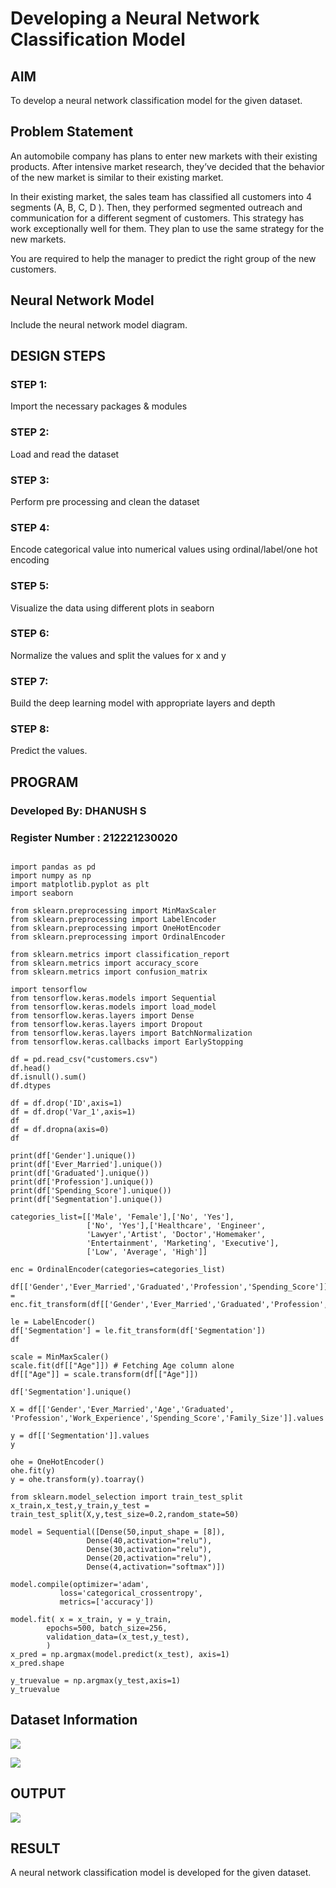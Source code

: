 # Developing a Neural Network Classification Model

## AIM

To develop a neural network classification model for the given dataset.

## Problem Statement

An automobile company has plans to enter new markets with their existing products. After intensive market research, they’ve decided that the behavior of the new market is similar to their existing market.

In their existing market, the sales team has classified all customers into 4 segments (A, B, C, D ). Then, they performed segmented outreach and communication for a different segment of customers. This strategy has work exceptionally well for them. They plan to use the same strategy for the new markets.

You are required to help the manager to predict the right group of the new customers.

## Neural Network Model

Include the neural network model diagram.

## DESIGN STEPS

### STEP 1:

Import the necessary packages & modules

### STEP 2:

Load and read the dataset

### STEP 3:

Perform pre processing and clean the dataset

### STEP 4:

Encode categorical value into numerical values using ordinal/label/one hot encoding

### STEP 5:

Visualize the data using different plots in seaborn

### STEP 6:

Normalize the values and split the values for x and y

### STEP 7:

Build the deep learning model with appropriate layers and depth

### STEP 8:

Predict the values.

## PROGRAM
### Developed By: DHANUSH S

### Register Number : 212221230020

```

import pandas as pd
import numpy as np
import matplotlib.pyplot as plt
import seaborn

from sklearn.preprocessing import MinMaxScaler
from sklearn.preprocessing import LabelEncoder
from sklearn.preprocessing import OneHotEncoder
from sklearn.preprocessing import OrdinalEncoder

from sklearn.metrics import classification_report
from sklearn.metrics import accuracy_score
from sklearn.metrics import confusion_matrix

import tensorflow
from tensorflow.keras.models import Sequential
from tensorflow.keras.models import load_model
from tensorflow.keras.layers import Dense
from tensorflow.keras.layers import Dropout
from tensorflow.keras.layers import BatchNormalization
from tensorflow.keras.callbacks import EarlyStopping

df = pd.read_csv("customers.csv")
df.head()
df.isnull().sum()
df.dtypes

df = df.drop('ID',axis=1)
df = df.drop('Var_1',axis=1)
df
df = df.dropna(axis=0)
df

print(df['Gender'].unique())
print(df['Ever_Married'].unique())
print(df['Graduated'].unique())
print(df['Profession'].unique())
print(df['Spending_Score'].unique())
print(df['Segmentation'].unique())

categories_list=[['Male', 'Female'],['No', 'Yes'],
                 ['No', 'Yes'],['Healthcare', 'Engineer',
                 'Lawyer','Artist', 'Doctor','Homemaker',
                 'Entertainment', 'Marketing', 'Executive'],
                 ['Low', 'Average', 'High']]

enc = OrdinalEncoder(categories=categories_list)

df[['Gender','Ever_Married','Graduated','Profession','Spending_Score']] = enc.fit_transform(df[['Gender','Ever_Married','Graduated','Profession','Spending_Score']])

le = LabelEncoder()
df['Segmentation'] = le.fit_transform(df['Segmentation'])
df

scale = MinMaxScaler()
scale.fit(df[["Age"]]) # Fetching Age column alone
df[["Age"]] = scale.transform(df[["Age"]])

df['Segmentation'].unique()

X = df[['Gender','Ever_Married','Age','Graduated', 'Profession','Work_Experience','Spending_Score','Family_Size']].values

y = df[['Segmentation']].values
y

ohe = OneHotEncoder()
ohe.fit(y)
y = ohe.transform(y).toarray()

from sklearn.model_selection import train_test_split
x_train,x_test,y_train,y_test = train_test_split(X,y,test_size=0.2,random_state=50)

model = Sequential([Dense(50,input_shape = [8]),
                 Dense(40,activation="relu"),
                 Dense(30,activation="relu"),
                 Dense(20,activation="relu"),
                 Dense(4,activation="softmax")])

model.compile(optimizer='adam',
           loss='categorical_crossentropy',
           metrics=['accuracy'])

model.fit( x = x_train, y = y_train,
        epochs=500, batch_size=256,
        validation_data=(x_test,y_test),
        )
x_pred = np.argmax(model.predict(x_test), axis=1)
x_pred.shape

y_truevalue = np.argmax(y_test,axis=1)
y_truevalue

```

## Dataset Information

![](nio1.png)

![](nio2.png)

## OUTPUT

![](nio3.png)

## RESULT

A neural network classification model is developed for the given dataset.

